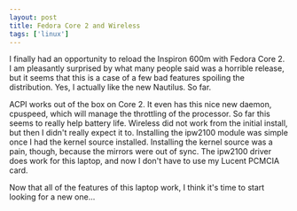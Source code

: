 ```yaml
---
layout: post
title: Fedora Core 2 and Wireless
tags: ['linux']
---
```


I finally had an opportunity to reload the Inspiron 600m with Fedora
Core 2. I am pleasantly surprised by what many people said was a
horrible release, but it seems that this is a case of a few bad features
spoiling the distribution. Yes, I actually like the new Nautilus. So
far.

ACPI works out of the box on Core 2. It even has this nice new daemon,
cpuspeed, which will manage the throttling of the processor.  So far
this seems to really help battery life. Wireless did not work from the
initial install, but then I didn't really expect it to. Installing the
ipw2100 module was simple once I had the kernel source installed.
Installing the kernel source was a pain, though, because the mirrors
were out of sync. The ipw2100 driver does work for this laptop, and now
I don't have to use my Lucent PCMCIA card.

Now that all of the features of this laptop work, I think it's time to
start looking for a new one...
